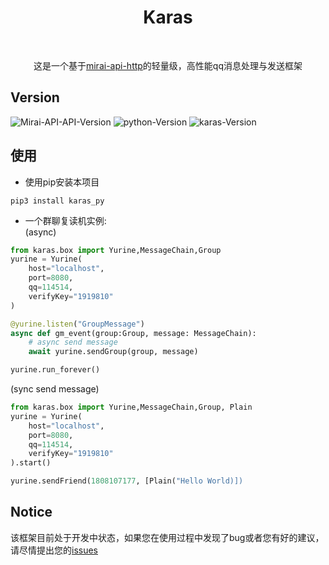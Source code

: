 <div align="center">
    <h1>Karas</h1><br>
<p>这是一个基于<a href="https://github.com/project-mirai/mirai-api-http">mirai-api-http</a>的轻量级，高性能qq消息处理与发送框架  </p>
</div>

##  Version  
![Mirai-API-API-Version](https://img.shields.io/badge/mirai--http--api-2.5.0-brightgreen.svg?style=plastic)
![python-Version](https://img.shields.io/badge/python->=3.7-brightgreen.svg?style=plastic)
![karas-Version](https://img.shields.io/badge/karas-0.1.6-brightgreen.svg?style=plastic)    
## 使用  
- 使用pip安装本项目  
```shell script
pip3 install karas_py
```  
- 一个群聊复读机实例:  
(async)
```python
from karas.box import Yurine,MessageChain,Group
yurine = Yurine(
    host="localhost",
    port=8080,
    qq=114514,
    verifyKey="1919810"
)

@yurine.listen("GroupMessage")
async def gm_event(group:Group, message: MessageChain):
    # async send message
    await yurine.sendGroup(group, message)

yurine.run_forever()
```  
(sync send message)
```python
from karas.box import Yurine,MessageChain,Group, Plain
yurine = Yurine(
    host="localhost",
    port=8080,
    qq=114514,
    verifyKey="1919810"
).start()

yurine.sendFriend(1808107177, [Plain("Hello World)])
```

## Notice  
该框架目前处于开发中状态，如果您在使用过程中发现了bug或者您有好的建议，请尽情提出您的[issues](https://github.com/ShiroDoMain/Karas/issues/new)
